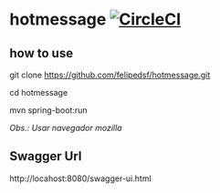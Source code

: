 # hotmessage [![CircleCI](https://circleci.com/gh/felipedsf/hotmessage.svg?style=shield)](https://circleci.com/gh/felipedsf/hotmessage)

## how to use
git clone https://github.com/felipedsf/hotmessage.git

cd hotmessage

mvn spring-boot:run



*Obs.: Usar navegador mozilla*




## Swagger Url
http://locahost:8080/swagger-ui.html
